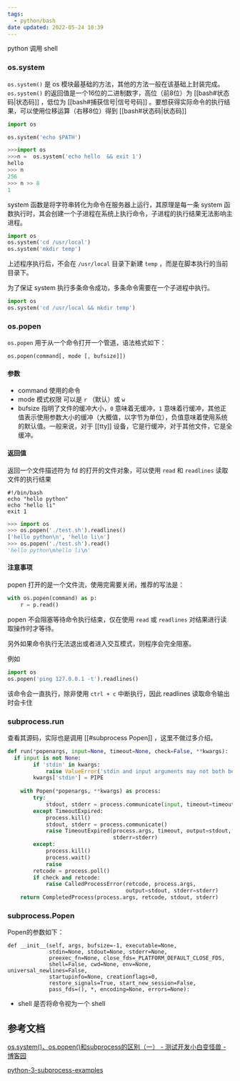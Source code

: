 ```yaml
---
tags:
  - python/bash
date updated: 2022-05-24 10:39
---
```


python 调用 shell

### os.system

`os.system()` 是 os 模块最基础的方法，其他的方法一般在该基础上封装完成。 `os.system()` 的返回值是一个16位的二进制数字，高位（前8位）为 [[bash#状态码|状态码]] ，低位为  [[bash#捕获信号|信号号码]] 。要想获得实际命令的执行结果，可以使用位移运算（右移8位）得到  [[bash#状态码|状态码]]

```python
import os

os.system('echo $PATH')
```

```python
>>>import os
>>>n =  os.system('echo hello  && exit 1')
hello
>>> n
256
>>> n >> 8
1
```

system 函数是将字符串转化为命令在服务器上运行，其原理是每一条 system 函数执行时，其会创建一个子进程在系统上执行命令，子进程的执行结果无法影响主进程。

```python
import os
os.system('cd /usr/local')
os.system('mkdir temp')
```

上述程序执行后，不会在  `/usr/local` 目录下新建 `temp` ，而是在脚本执行的当前目录下。

为了保证 system 执行多条命令成功，多条命令需要在一个子进程中执行。

```python
import os
os.system('cd /usr/local && mkdir temp')

```

### os.popen

`os.popen` 用于从一个命令打开一个管道，语法格式如下：

```python
os.popen(command[, mode [, bufsize]])
```

#### 参数

- command 使用的命令
- mode 模式权限 可以是 `r` （默认）或 `w`
- bufsize  指明了文件的缓冲大小，`0` 意味着无缓冲，`1` 意味着行缓冲，其他正值表示使用参数大小的缓冲（大概值，以字节为单位），负值意味着使用系统的默认值。一般来说，对于 [[tty]] 设备，它是行缓冲，对于其他文件，它是全缓冲。

#### 返回值

返回一个文件描述符为 fd 的打开的文件对象，可以使用 `read`  和 `readlines` 读取文件的执行结果

```shell
#!/bin/bash
echo "hello python"
echo "hello li"
exit 1
```

```python
>>> import os
>>> os.popen('./test.sh').readlines()                                           
['hello python\n', 'hello li\n']
>>> os.popen('./test.sh').read()                                                
'hello python\nhello li\n'
```


#### 注意事项

popen 打开的是一个文件流，使用完需要关闭，推荐的写法是：

```python
with os.popen(command) as p:
	r = p.read()
```

popen 不会阻塞等待命令执行结束，仅在使用 `read` 或 `readlines` 对结果进行读取操作时才等待。

另外如果命令执行无法退出或者进入交互模式，则程序会完全阻塞。

例如 

```python
import os
os.popen('ping 127.0.0.1 -t').readlines()
```
该命令会一直执行，除非使用 `ctrl + c` 中断执行，因此 readlines 读取命令输出时会卡住


### subprocess.run

查看其源码，实际也是调用 [[#subprocess Popen]] ，这里不做过多介绍。
```python
def run(*popenargs, input=None, timeout=None, check=False, **kwargs):  
  if input is not None:  
        if 'stdin' in kwargs:  
            raise ValueError('stdin and input arguments may not both be used.')  
        kwargs['stdin'] = PIPE  
  
    with Popen(*popenargs, **kwargs) as process:  
        try:  
            stdout, stderr = process.communicate(input, timeout=timeout)  
        except TimeoutExpired:  
            process.kill()  
            stdout, stderr = process.communicate()  
            raise TimeoutExpired(process.args, timeout, output=stdout,  
                                 stderr=stderr)  
        except:  
            process.kill()  
            process.wait()  
            raise  
        retcode = process.poll()  
        if check and retcode:  
            raise CalledProcessError(retcode, process.args,  
                                     output=stdout, stderr=stderr)  
    return CompletedProcess(process.args, retcode, stdout, stderr)
```

### subprocess.Popen

Popen的参数如下：
```
def __init__(self, args, bufsize=-1, executable=None,  
             stdin=None, stdout=None, stderr=None,  
             preexec_fn=None, close_fds=_PLATFORM_DEFAULT_CLOSE_FDS,  
             shell=False, cwd=None, env=None, universal_newlines=False,  
             startupinfo=None, creationflags=0,  
             restore_signals=True, start_new_session=False,  
             pass_fds=(), *, encoding=None, errors=None):
```

-  shell 是否将命令视为一个 shell

## 参考文档

[os.system()、os.popen()和subprocess的区别（一） - 测试开发小白变怪兽 - 博客园](https://www.cnblogs.com/yu97271486/p/12497622.html)

[python-3-subprocess-examples](https://queirozf.com/entries/python-3-subprocess-examples#run-example-run-command-and-get-return-code)